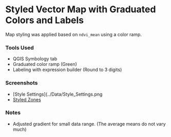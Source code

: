 # Styled Vector Map with Graduated Colors and Labels

Map styling was applied based on `ndvi_mean` using a color ramp.

### Tools Used
- QGIS Symbology tab
- Graduated color ramp (Green)
- Labeling with expression builder (Round to 3 digits)

### Screenshots
- [Style Settings](../Data/Style_Settings.png
- [Styled Zones](../Data/Styled_Zones.png)


### Notes
- Adjusted gradient for small data range.  (The average means do not vary much)
